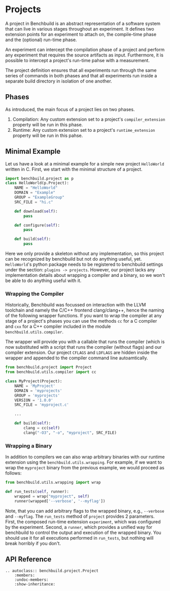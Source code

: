 # Projects

A project in Benchbuild is an abstract representation of a software system that can live in various stages throughout an experiment.
It defines two extension points for an experiment to attach on, the compile-time phase and the (optional) run-time phase.

An experiment can intercept the compilation phase of a project and perform any experiment that requires the source artifacts as input.
Furthermore, it is possible to intercept a project's run-time pahse with a measurement.

The project definition ensures that all experiments run through the same series of commands in both phases and that all experiments run inside a separate build directory in isolation of one another.

## Phases
As introduced, the main focus of a project lies on two phases.

1. Compilation: Any custom extension set to a project's `compiler_extension` property will be run in this phase.
2. Runtime: Any custom extension set to a project's `runtime_extension` property will be run in this pahse.

## Minimal Example
Let us have a look at a minimal example for a simple new project ``HelloWorld`` written in C.
First, we start with the minimal structure of a project.
```python
import benchbuild.project as p
class HelloWorld(p.Project):
    NAME = "HelloWorld"
    DOMAIN = "Example"
    GROUP = "ExampleGroup"
    SRC_FILE = "hi.c"

    def download(self):
        pass

    def configure(self):
        pass

    def build(self):
        pass
```

Here we only provide a skeleton without any implementation, so this project can be recognized by benchbuild but not do anything useful, yet.
``HelloWorld``'s python package needs to be registered to benchbuild settings under the section: ``plugins -> projects``.
However, our project lacks any implementation details about wrapping a compiler and a binary, so we won't be able to do anything useful with it.

### Wrapping the Compiler

Historically, Benchbuild was focussed on interaction with the LLVM toolchain and namely the C/C++ frontend clang/clang++, hence the naming of the following wrapper functions.
If you want to wrap the compiler at any stage of a project's phases you can use the methods ``cc`` for a C compiler and ``cxx`` for a C++ compiler included in the module
``benchbuild.utils.compiler``.

The wrapper will provide you with a callable that runs the compiler (which is now substituted
with a script that runs the compiler (without flags) and our compiler extension.
Our project ``CFLAGS`` and ``LDFLAGS`` are hidden inside the wrapper and appended to the compiler command line autoamtically.

```python
from benchbuild.project import Project
from benchbuild.utils.compiler import cc

class MyProject(Project):
    NAME = 'MyProject'
    DOMAIN = 'myprojects'
    GROUP = 'myprojects'
    VERSION = '1.0.0'
    SRC_FILE = 'myproject.c'

    ...

    def build(self):
        clang = cc(self)
        clang("-O3", "-o", "myproject", SRC_FILE)
```


### Wrapping a Binary

In addition to compilers we can also wrap arbitrary binaries with our runtime extension using the ``benchbuild.utils.wrapping``.
For example, if we want to wrap the ``myproject`` binary from the previous example, we would proceed
as follows:

```python
from benchbuild.utils.wrapping import wrap

def run_tests(self, runner):
    wrapped = wrap("myproject", self)
    runner(wrapped['--verbose', '--myflag'])
```

Note, that you can add arbitrary flags to the wrapped binary, e.g., ``--verbose`` and ``--myflag``.
The ``run_tests`` method of ``project`` provides 2 parameters.
First, the composed run-time extension ``experiment``, which was configured by the experiment.
Second, a ``runner``, which provides a unified way for benchbuild to control the output and execution
of the wrapped binary.
You should use it for all executions performed in ``run_tests``, but nothing will break horribly if you don't.


## API Reference

```eval_rst
.. autoclass:: benchbuild.project.Project
    :members:
    :undoc-members:
    :show-inheritance:
```
